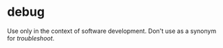 # debug

Use only in the context of software development. Don't use as a synonym for *troubleshoot*. 
